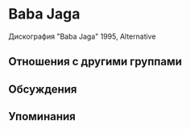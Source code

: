# Baba Jaga

Дискография
"Baba Jaga" 1995, Alternative

## Отношения с другими группами


## Обсуждения


## Упоминания

